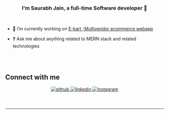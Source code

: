 ### <div align="center">I'm Saurabh Jain, a full-time Software developer 👋</div>  
<br/> 
  

- 🔭 I’m currently working on [E-kart -Multivendor ecommerce webapp](https://github.com/jainsaurabh033/E-kart)  
  

- ❓ Ask me about anything related to MERN stack and related technologies  
  

<br/>  










<br/>  


## Connect with me  
<div align="center">
<a href="https://github.com/jainsaurabh033" target="_blank">
<img src=https://img.shields.io/badge/github-%2324292e.svg?&style=for-the-badge&logo=github&logoColor=white alt=github style="margin-bottom: 5px;" />
</a>
<a href="https://linkedin.com/in/saurabh-jain-b7647a221" target="_blank">
<img src=https://img.shields.io/badge/linkedin-%231E77B5.svg?&style=for-the-badge&logo=linkedin&logoColor=white alt=linkedin style="margin-bottom: 5px;" />
</a>
<a href="https://instagram.com/saurabh_jain033" target="_blank">
<img src=https://img.shields.io/badge/instagram-%23000000.svg?&style=for-the-badge&logo=instagram&logoColor=white alt=instagram style="margin-bottom: 5px;" />
</a>  
</div>  
  

<br/>  



</div>  

<br />

----
